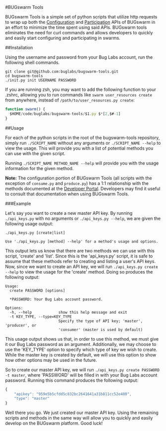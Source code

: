 #BUGswarm Tools

BUGswarm Tools is a simple set of python scripts that utilize http requests to wrap up both the [Configuration](http://developer.bugswarm.net/configuration_api.html)
and [Participation](http://developer.bugswarm.net/participation_api.html) APIs of BUGswarm in an effort to minimize the time spent using said APIs. BUGswarm tools eliminates
the need for curl commands and allows developers to quickly and easily start configuring and participating in swarms. 

##Installation

Using the username and password from your Bug Labs account, run the following shell commands.

```shell
git clone git@github.com:buglabs/bugswarm-tools.git
cd bugswarm-tools
./init.py init USERNAME PASSWORD
```

If you are running zsh, you may want to add the following function to your .zshrc, allowing you to 
run commands like `swarm user_resources create` from anywhere, instead of `/path/to/user_resources.py create`:

```javascript
function swarm() {
  $HOME/code/buglabs/bugswarm-tools/$1.py $*[2,$#-1]   
}
```

##Usage

For each of the python scripts in the root of the bugswarm-tools repository, simply run `./SCRIPT_NAME` without any 
arguments or `./SCRIPT_NAME --help` to view the usage. This will provide you with a list of potential methods you 
can use with the given script.

Running `./SCRIPT_NAME METHOD_NAME --help` will provide you with the usage information for the given method.

**Note:** The configuration portion of BUGswarm Tools (all scripts with the exception of `consume.py` and `produce.py`)
has a 1:1 relationship with the methods documented at the [Developer Portal](http://developer.bugswarm.net/configuration_api.html).
Developers may find it useful to consult that documentation when using BUGswarm Tools.

###Example

Let's say you want to create a new master API key. By running `./api_keys.py` with no arguments or 
`./api_keys.py --help`, we are given the following usage output:

```
./api_keys.py [create|list] 

Use './api_keys.py [method] --help' for a method's usage and options.
```

This output lets us know that there are two methods we can use with this script, 'create' and 'list'. Since this is the
'api_keys.py' script, it is safe to assume that these methods refer to creating and listing a user's API keys. Now, since
we want to create an API key, we will run `./api_keys.py create --help` to view the usage for the 'create' method. Doing
so produces the following output:

```
Usage: 
  create PASSWORD [options]

  *PASSWORD: Your Bug Labs account password.

Options:
  -h, --help            show this help message and exit
  -t KEY_TYPE, --type=KEY_TYPE
                        Specify the type of API key; 'master', 'producer', or
                        'consumer' (master is used by default)
```

This usage output shows us that, in order to use this method, we must give it our Bug Labs password as an argument. Additionally,
we may choose to use the 'KEY_TYPE' option to specify which type of key we wish to create. While the master key is 
created by default, we will use this option to show how other options may be used in the future.

So to create our master API key, we will run `./api_keys.py create PASSWORD -t master`, where 'PASSWORD' will be filled in
with your Bug Labs account password. Running this command produces the following output:

```javascript
{
    "apikey": "959e5b5cfdd5c832bc2641641a31b811cc52e480", 
    "type": "master"
}
```

Well there you go. We just created our master API key. Using the remaining scripts and methods in the same way will
allow you to quickly and easily develop on the BUGswarm platform. Good luck!
